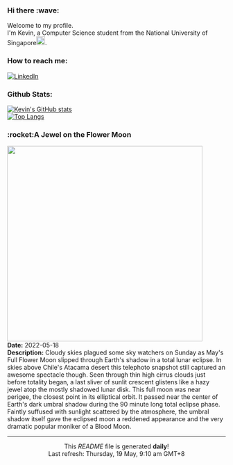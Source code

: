 <h3>Hi there :wave:</h3>

Welcome to my profile.   
I'm Kevin, a Computer Science student from the National University of Singapore<img src="https://img.icons8.com/color/96/000000/singapore-circular.png" width="20px"/>.</p>

<h3>How to reach me: </h3>
<a href="https://www.linkedin.com/in/kevin-foong/"><img alt="LinkedIn" src="https://img.shields.io/badge/linkedin-%230077B5.svg?&style=for-the-badge&logo=linkedin&logoColor=white" /></a> 

<h3>Github Stats: </h3> 

[![Kevin's GitHub stats](https://github-readme-stats.vercel.app/api?username=kevin9foong&theme=tokyonight)](https://github.com/anuraghazra/github-readme-stats) <br/>
[![Top Langs](https://github-readme-stats.vercel.app/api/top-langs/?username=kevin9foong&layout=compact&theme=tokyonight)](https://github.com/anuraghazra/github-readme-stats)

<h3>:rocket:A Jewel on the Flower Moon</h3> 
<img width="450" src="https:&#x2F;&#x2F;apod.nasa.gov&#x2F;apod&#x2F;image&#x2F;2205&#x2F;DiamondMoonWSMALL.jpg" /><br/>
<b>Date:</b> 2022-05-18<br/>
<b>Description:</b> Cloudy skies plagued some sky watchers on Sunday as May&#39;s Full Flower Moon slipped through Earth&#39;s shadow in a total lunar eclipse. In skies above Chile&#39;s Atacama desert this telephoto snapshot still captured an awesome spectacle though. Seen through thin high cirrus clouds just before totality began, a last sliver of sunlit crescent glistens like a hazy jewel atop the mostly shadowed lunar disk. This full moon was near perigee, the closest point in its elliptical orbit. It passed near the center of Earth&#39;s dark umbral shadow during the 90 minute long total eclipse phase. Faintly suffused with sunlight scattered by the atmosphere, the umbral shadow itself gave the eclipsed moon a reddened appearance and the very dramatic popular moniker of a Blood Moon.<br/>

------------
<p align="center">This <i>README</i> file is generated <b>daily</b>!</br>
Last refresh: Thursday, 19 May, 9:10 am GMT+8<br />
